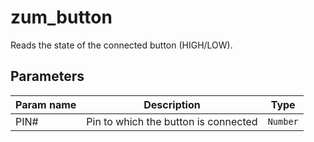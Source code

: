 zum_button
==========

Reads the state of the connected button (HIGH/LOW).

Parameters
----------

| Param name | Description | Type     |
 ------------|-------------|----------
| PIN#     | Pin to which the button is connected | `Number` |
